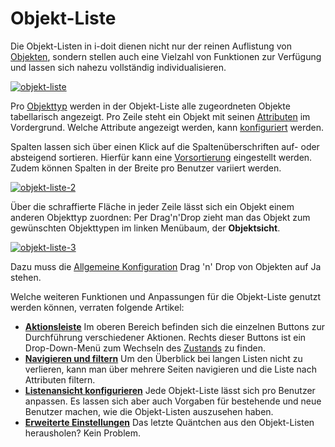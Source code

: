 # Objekt-Liste

Die Objekt-Listen in i-doit dienen nicht nur der reinen Auflistung von [Objekten](../struktur-it-dokumentation.md), sondern stellen auch eine Vielzahl von Funktionen zur Verfügung und lassen sich nahezu vollständig individualisieren.

[![objekt-liste](../../assets/images/de/grundlagen/objekt-listen/1-ol.png)](../../assets/images/de/grundlagen/objekt-listen/1-ol.png)

Pro [Objekttyp](../struktur-it-dokumentation.md) werden in der Objekt-Liste alle zugeordneten Objekte tabellarisch angezeigt. Pro Zeile steht ein Objekt mit seinen [Attributen](../struktur-it-dokumentation.md) im Vordergrund. Welche Attribute angezeigt werden, kann [konfiguriert](../objekt-liste/listenansicht-konfigurieren.md) werden.

Spalten lassen sich über einen Klick auf die Spaltenüberschriften auf- oder absteigend sortieren. Hierfür kann eine [Vorsortierung](../objekt-liste/listenansicht-konfigurieren.md) eingestellt werden. Zudem können Spalten in der Breite pro Benutzer variiert werden.

[![objekt-liste-2](../../assets/images/de/grundlagen/objekt-listen/2-ol.gif)](../../assets/images/de/grundlagen/objekt-listen/2-ol.gif)

Über die schraffierte Fläche in jeder Zeile lässt sich ein Objekt einem anderen Objekttyp zuordnen: 
Per Drag'n'Drop zieht man das Objekt zum gewünschten Objekttypen im linken Menübaum, der **Objektsicht**.

[![objekt-liste-3](../../assets/images/de/grundlagen/objekt-listen/3-ol.gif)](../../assets/images/de/grundlagen/objekt-listen/3-ol.gif)

Dazu muss die [Allgemeine Konfiguration](../../administration/verwaltung/cmdb-einstellungen.md) Drag 'n' Drop von Objekten auf Ja stehen.

Welche weiteren Funktionen und Anpassungen für die Objekt-Liste genutzt werden können, verraten folgende Artikel:

- **[Aktionsleiste](aktionsleiste.md)** Im oberen Bereich befinden sich die einzelnen Buttons zur  Durchführung verschiedener Aktionen. Rechts dieser Buttons ist ein Drop-Down-Menü zum Wechseln des [Zustands](../lebens-und-dokumentationszyklus.md) zu finden.
- **[Navigieren und filtern](navigieren-und-filtern.md)** Um den Überblick bei langen Listen nicht zu verlieren, kann man über mehrere Seiten navigieren und die Liste nach Attributen filtern.
- **[Listenansicht konfigurieren](listenansicht-konfigurieren.md)** Jede Objekt-Liste lässt sich pro Benutzer anpassen. Es lassen sich aber auch Vorgaben für bestehende und neue Benutzer machen, wie die Objekt-Listen auszusehen haben.
- **[Erweiterte Einstellungen](erweiterte-einstellungen.md)** Das letzte Quäntchen aus den Objekt-Listen herausholen? Kein Problem.